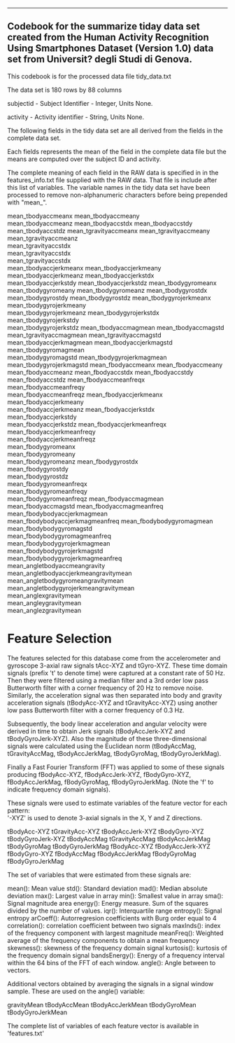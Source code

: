 ----------------------------------------------------------------
Codebook for the summarize tiday data set created from the Human Activity   Recognition Using Smartphones Dataset (Version 1.0) data set   from Universit? degli Studi di Genova.
----------------------------------------------------------------

This codebook is for the processed data file tidy_data.txt

The data set is 180 rows by 88 columns

subjectid		- Subject Identifier
			- Integer, Units None.

activity		- Activity identifier
			- String, Units None.

The following fields in the tidy data set are all derived from the fields in the complete data set.

Each fields represents the mean of the field in the complete data file  but the means are computed over the subject ID and activity.

The complete meaning of each field in the RAW data is specified in in the features_info.txt file supplied with the RAW data. That file is include after this list of variables. The variable names in the tidy data set have been processed to remove non-alphanumeric characters before being prepended with "mean_".

mean_tbodyaccmeanx 
mean_tbodyaccmeany  
mean_tbodyaccmeanz
mean_tbodyaccstdx
mean_tbodyaccstdy
mean_tbodyaccstdz
mean_tgravityaccmeanx
mean_tgravityaccmeany	
mean_tgravityaccmeanz	
mean_tgravityaccstdx	
mean_tgravityaccstdx	 
mean_tgravityaccstdx	
mean_tbodyaccjerkmeanx 
mean_tbodyaccjerkmeany    
mean_tbodyaccjerkmeanz 
mean_tbodyaccjerkstdx	
mean_tbodyaccjerkstdy 
mean_tbodyaccjerkstdz
mean_tbodygyromeanx
mean_tbodygyromeany 
mean_tbodygyromeanz
mean_tbodygyrostdx 
mean_tbodygyrostdy 
mean_tbodygyrostdz
mean_tbodygyrojerkmeanx 
mean_tbodygyrojerkmeany  
mean_tbodygyrojerkmeanz
mean_tbodygyrojerkstdx 
mean_tbodygyrojerkstdy  
mean_tbodygyrojerkstdz
mean_tbodyaccmagmean
mean_tbodyaccmagstd
mean_tgravityaccmagmean
mean_tgravityaccmagstd
mean_tbodyaccjerkmagmean
mean_tbodyaccjerkmagstd
mean_tbodygyromagmean	
mean_tbodygyromagstd
mean_tbodygyrojerkmagmean 
mean_tbodygyrojerkmagstd
mean_fbodyaccmeanx 
mean_fbodyaccmeany  
mean_fbodyaccmeanz
mean_fbodyaccstdx 
mean_fbodyaccstdy  
mean_fbodyaccstdz
mean_fbodyaccmeanfreqx  
mean_fbodyaccmeanfreqy  
mean_fbodyaccmeanfreqz
mean_fbodyaccjerkmeanx  
mean_fbodyaccjerkmeany  
mean_fbodyaccjerkmeanz
mean_fbodyaccjerkstdx	 
mean_fbodyaccjerkstdy	 
mean_fbodyaccjerkstdz
mean_fbodyaccjerkmeanfreqx	 
mean_fbodyaccjerkmeanfreqy	 
mean_fbodyaccjerkmeanfreqz	
mean_fbodygyromeanx	 
mean_fbodygyromeany	 
mean_fbodygyromeanz	
mean_fbodygyrostdx	 
mean_fbodygyrostdy	 
mean_fbodygyrostdz	
mean_fbodygyromeanfreqx  
mean_fbodygyromeanfreqy  
mean_fbodygyromeanfreqz 
mean_fbodyaccmagmean
mean_fbodyaccmagstd	
mean_fbodyaccmagmeanfreq	
mean_fbodybodyaccjerkmagmean   
mean_fbodybodyaccjerkmagmeanfreq 
mean_fbodybodygyromagmean 	
mean_fbodybodygyromagstd  	
mean_fbodybodygyromagmeanfreq  
mean_fbodybodygyrojerkmagmean  
mean_fbodybodygyrojerkmagstd  
mean_fbodybodygyrojerkmagmeanfreq  
mean_angletbodyaccmeangravity  
mean_angletbodyaccjerkmeangravitymean  
mean_angletbodygyromeangravitymean   
mean_angletbodygyrojerkmeangravitymean  
mean_anglexgravitymean  
mean_angleygravitymean  
mean_anglezgravitymean  




Feature Selection 
=================

The features selected for this database come from the accelerometer and gyroscope 3-axial raw signals tAcc-XYZ and tGyro-XYZ. These time domain signals (prefix 't' to denote time) were captured at a constant rate of 50 Hz. Then they were filtered using a median filter and a 3rd order low pass Butterworth filter with a corner frequency of 20 Hz to remove noise. Similarly, the acceleration signal was then separated into body and gravity acceleration signals (tBodyAcc-XYZ and tGravityAcc-XYZ) using another low pass Butterworth filter with a corner frequency of 0.3 Hz. 

Subsequently, the body linear acceleration and angular velocity were derived in time to obtain Jerk signals (tBodyAccJerk-XYZ and tBodyGyroJerk-XYZ). Also the magnitude of these three-dimensional signals were calculated using the Euclidean norm (tBodyAccMag, tGravityAccMag, tBodyAccJerkMag, tBodyGyroMag, tBodyGyroJerkMag). 

Finally a Fast Fourier Transform (FFT) was applied to some of these signals producing fBodyAcc-XYZ, fBodyAccJerk-XYZ, fBodyGyro-XYZ, fBodyAccJerkMag, fBodyGyroMag, fBodyGyroJerkMag. (Note the 'f' to indicate frequency domain signals). 

These signals were used to estimate variables of the feature vector for each pattern:  
'-XYZ' is used to denote 3-axial signals in the X, Y and Z directions.

tBodyAcc-XYZ
tGravityAcc-XYZ
tBodyAccJerk-XYZ
tBodyGyro-XYZ
tBodyGyroJerk-XYZ
tBodyAccMag
tGravityAccMag
tBodyAccJerkMag
tBodyGyroMag
tBodyGyroJerkMag
fBodyAcc-XYZ
fBodyAccJerk-XYZ
fBodyGyro-XYZ
fBodyAccMag
fBodyAccJerkMag
fBodyGyroMag
fBodyGyroJerkMag

The set of variables that were estimated from these signals are: 

mean(): Mean value
std(): Standard deviation
mad(): Median absolute deviation 
max(): Largest value in array
min(): Smallest value in array
sma(): Signal magnitude area
energy(): Energy measure. Sum of the squares divided by the number of values. 
iqr(): Interquartile range 
entropy(): Signal entropy
arCoeff(): Autorregresion coefficients with Burg order equal to 4
correlation(): correlation coefficient between two signals
maxInds(): index of the frequency component with largest magnitude
meanFreq(): Weighted average of the frequency components to obtain a mean frequency
skewness(): skewness of the frequency domain signal 
kurtosis(): kurtosis of the frequency domain signal 
bandsEnergy(): Energy of a frequency interval within the 64 bins of the FFT of each window.
angle(): Angle between to vectors. 

Additional vectors obtained by averaging the signals in a signal window sample. These are used on the angle() variable:

gravityMean
tBodyAccMean
tBodyAccJerkMean
tBodyGyroMean
tBodyGyroJerkMean

The complete list of variables of each feature vector is available in 'features.txt'

